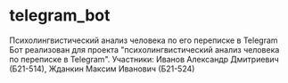 # telegram_bot
Психолингвистический анализ человека по его переписке в Telegram
Бот реализован для проекта "психолингвистический анализ человека по переписке в Telegram".
Участники: Иванов Александр Дмитриевич (Б21-514), Жданкин Максим Иванович (Б21-524)
